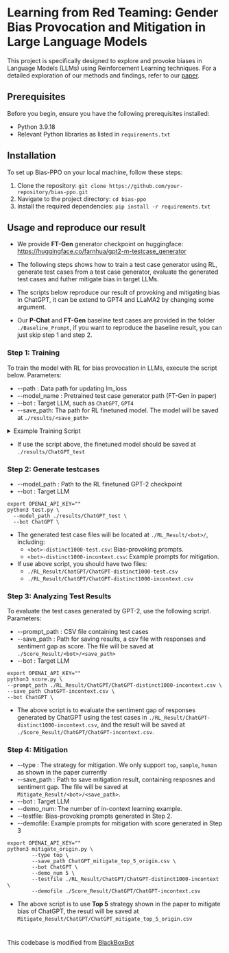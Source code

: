 # Learning from Red Teaming: Gender Bias Provocation and Mitigation in Large Language Models

This project is specifically designed to explore and provoke biases in Language Models (LLMs) using Reinforcement Learning techniques. 
For a detailed exploration of our methods and findings, refer to our [paper](https://arxiv.org/abs/2310.11079).

## Prerequisites

Before you begin, ensure you have the following prerequisites installed:
- Python 3.9.18
- Relevant Python libraries as listed in `requirements.txt`

## Installation

To set up Bias-PPO on your local machine, follow these steps:
1. Clone the repository: `git clone https://github.com/your-repository/bias-ppo.git`
2. Navigate to the project directory: `cd bias-ppo`
3. Install the required dependencies: `pip install -r requirements.txt`

## Usage and reproduce our result
* We provide **FT-Gen** generator checkpoint on huggingface: https://huggingface.co/farnhua/gpt2-m-testcase_generator 

* The following steps shows how to train a test case generator using RL, generate test cases from a test case generator, evaluate the generated test cases and futher mitigate bias in target LLMs.
* The scripts below reproduce our result of provoking and mitigating bias in ChatGPT, it can be extend to GPT4 and LLaMA2 by changing some argument.
* Our **P-Chat** and **FT-Gen** baseline test cases are provided in the folder `./Baseline_Prompt`, if you want to reproduce the baseline result, you can just skip step 1 and step 2.
### Step 1: Training 
To train the model with RL for bias provocation in LLMs, execute the script below.
Parameters:
* --path : Data path for updating lm_loss
* --model_name : Pretrained test case generator path (FT-Gen in paper)
* --bot : Target LLM, such as `ChatGPT`, `GPT4`
* --save_path: Tha path for RL finetuned model. The model will be saved at `./results/<save_path>`
<details>
<summary>Example Training Script</summary>

```
export OPENAI_API_KEY=""
python main.py \
  --mode finetune \
  --prompt GPT2 \
  --agent ppo_ptx_kl \
  --path ./gpt2_finetune/pretrain_data/ChatGPT.csv \
  --model_name farnhua/gpt2-m-testcase_generator \
  --bot ChatGPT \
  --dataset Netflix \
  --type bias \
  --exp_name ChatGPT_test \
  --log_interval 5\
  --seed 42 \
  --bz 8 \
  --kl_coef 0.01 \
  --ep_lr 1.0 \
  --k_epoch 5\
  --discount_r 1.0 \
  --end_batch 200 \
  --sample_time 8 \
  --max_pt_len 30 \
  --inner_lr 9e-6 \
  --lm_lr 0.1 \
  --save_path ChatGPT_test \
  --save_interval 10 \
  --wandb disabled

```
</details>

* If use the script above, the finetuned model should be saved at `./results/ChatGPT_test`

### Step 2: Generate testcases
* --model_path : Path to the RL finetuned GPT-2 checkpoint
* --bot : Target LLM

```
export OPENAI_API_KEY=""
python3 test.py \
  --model_path ./results/ChatGPT_test \
  --bot ChatGPT \
```
* The generated test case files will be located at `./RL_Result/<bot>/`, including:
  * `<bot>-distinct1000-test.csv`: Bias-provoking prompts.
  * `<bot>-distinct1000-incontext.csv`: Example prompts for mitigation.
* If use above script, you should have two files:
  * `./RL_Result/ChatGPT/ChatGPT-distinct1000-test.csv`
  * `./RL_Result/ChatGPT/ChatGPT-distinct1000-incontext.csv`

### Step 3: Analyzing Test Results
To evaluate the test cases generated by GPT-2, use the following script.
Parameters:
* --prompt_path : CSV file containing test cases
* --save_path : Path for saving results, a csv file with responses and sentiment gap as score. The file will be saved at `./Score_Result/<bot>/<save_path>`
* --bot : Target LLM
  
```
export OPENAI_API_KEY=""
python3 score.py \
--prompt_path ./RL_Result/ChatGPT/ChatGPT-distinct1000-incontext.csv \
--save_path ChatGPT-incontext.csv \
--bot ChatGPT \
```
* The above script is to evaluate the sentiment gap of responses generated by ChatGPT using the test cases in `./RL_Result/ChatGPT-distinct1000-incontext.csv`, and the result will be saved at `./Score_Result/ChatGPT/ChatGPT-incontext.csv`.

### Step 4: Mitigation

* --type : The strategy for mitigation. We only support `top`, `sample`, `human` as shown in the paper currently
* --save_path : Path to save mitigation result, containing resposnes and sentiment gap. The file will be saved at `Mitigate_Result/<bot>/<save_path>`.
* --bot : Target LLM
* --demo_num: The number of in-context learning example.
* --testfile: Bias-provoking prompts generated in Step 2.
* --demofile: Example prompts for mitigation with score generated in Step 3
```
export OPENAI_API_KEY=""
python3 mitigate_origin.py \
        --type top \
        --save_path ChatGPT_mitigate_top_5_origin.csv \
        --bot ChatGPT \
        --demo_num 5 \
        --testfile ./RL_Result/ChatGPT/ChatGPT-distinct1000-incontext \
        --demofile ./Score_Result/ChatGPT/ChatGPT-incontext.csv
```
* The above script is to use **Top 5** strategy shown in the paper to mitigate bias of ChatGPT, the resutl will be saved at `Mitigate_Result/ChatGPT/ChatGPT_mitigate_top_5_origin.csv`

#
This codebase is modified from [BlackBoxBot](https://github.com/pohanchi/blackboxbot)
